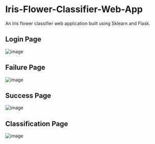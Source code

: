 # Iris-Flower-Classifier-Web-App
An Iris flower classifier web application built using Sklearn and Flask.

## Login Page
![image](https://user-images.githubusercontent.com/70320962/229270449-eb19dc91-4924-4f46-bffb-edc191a944e2.png)

## Failure Page
![image](https://user-images.githubusercontent.com/70320962/229270510-31edd9da-cd56-432e-8e13-06d7f0217f10.png)

## Success Page
![image](https://user-images.githubusercontent.com/70320962/229270558-b9455f79-1f23-4c55-b5f0-73e57fedfd7f.png)

## Classification Page
![image](https://user-images.githubusercontent.com/70320962/229270573-1bdb59ba-67f2-4dea-8123-8188c90ebabb.png)


